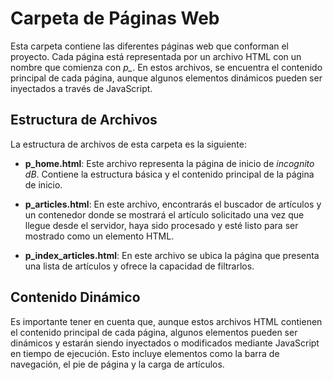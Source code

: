 # Carpeta de Páginas Web

Esta carpeta contiene las diferentes páginas web que conforman el proyecto. Cada página está representada por un archivo HTML con un nombre que comienza con *p_*. En estos archivos, se encuentra el contenido principal de cada página, aunque algunos elementos dinámicos pueden ser inyectados a través de JavaScript.

## Estructura de Archivos

La estructura de archivos de esta carpeta es la siguiente:

- **p_home.html**: Este archivo representa la página de inicio de _incognito dB_. Contiene la estructura básica y el contenido principal de la página de inicio.

- **p_articles.html**: En este archivo, encontrarás el buscador de artículos y un contenedor donde se mostrará el artículo solicitado una vez que llegue desde el servidor, haya sido procesado y esté listo para ser mostrado como un elemento HTML.

- **p_index_articles.html**: En este archivo se ubica la página que presenta una lista de artículos y ofrece la capacidad de filtrarlos.

## Contenido Dinámico

Es importante tener en cuenta que, aunque estos archivos HTML contienen el contenido principal de cada página, algunos elementos pueden ser dinámicos y estarán siendo inyectados o modificados mediante JavaScript en tiempo de ejecución. Esto incluye elementos como la barra de navegación, el pie de página y la carga de artículos.

